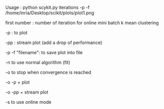 Usage : python scykit.py iterations -p -f /home/inria/Desktop/scikit/plots/plot1.png

first number : number of iteration for online mini batch k mean clustering

-p : to plot

-pp : stream plot (add a drop of performance)

-p -f "filename": to save plot into file 

-n to use normal algorithm (fit)

-o to stop when convergence is reached

-o -p + plot

-o -pp + stream plot

-s to use online mode

